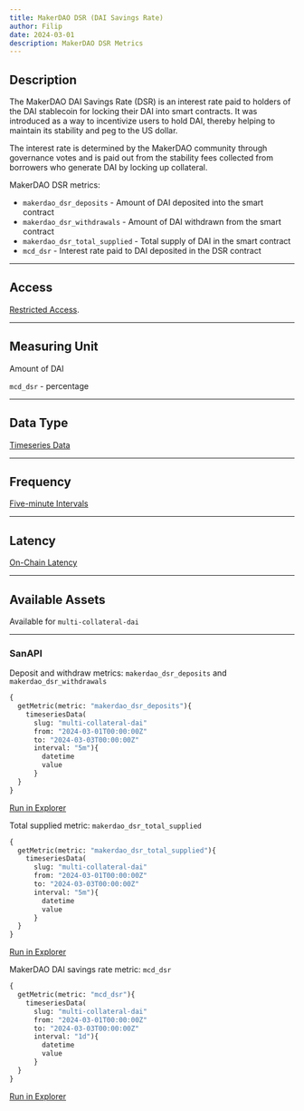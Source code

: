 ```yaml
---
title: MakerDAO DSR (DAI Savings Rate)
author: Filip
date: 2024-03-01
description: MakerDAO DSR Metrics
---
```


## Description

The MakerDAO DAI Savings Rate (DSR) is an interest rate paid to holders of the DAI stablecoin 
for locking their DAI into smart contracts. It was introduced as a way to incentivize users to hold 
DAI, thereby helping to maintain its stability and peg to the US dollar.

The interest rate is determined by the MakerDAO community through governance votes and is paid out from 
the stability fees collected from borrowers who generate DAI by locking up collateral.


MakerDAO DSR metrics:
* `makerdao_dsr_deposits` - Amount of DAI deposited into the smart contract 
* `makerdao_dsr_withdrawals` - Amount of DAI withdrawn from the smart contract 
* `makerdao_dsr_total_supplied` - Total supply of DAI in the smart contract
* `mcd_dsr` - Interest rate paid to DAI deposited in the DSR contract

---

## Access

[Restricted Access](/metrics/details/access#restricted-access).

---

## Measuring Unit

Amount of DAI

`mcd_dsr` - percentage

---

## Data Type

[Timeseries Data](/metrics/details/data-type#timeseries-data)

---

## Frequency

[Five-minute Intervals](/metrics/details/frequency#five-minute-frequency)

---

## Latency

[On-Chain Latency](/metrics/details/latency#on-chain-latency)

---

## Available Assets

Available for `multi-collateral-dai`

---

### SanAPI

Deposit and withdraw metrics: `makerdao_dsr_deposits` and `makerdao_dsr_withdrawals`

```graphql
{
  getMetric(metric: "makerdao_dsr_deposits"){
    timeseriesData(
      slug: "multi-collateral-dai"
      from: "2024-03-01T00:00:00Z"
      to: "2024-03-03T00:00:00Z"
      interval: "5m"){
        datetime
        value
      }
  }
}
```
[Run in Explorer](<https://api.santiment.net/graphiql?query=%7B%0A%20%20getMetric(metric%3A%20%22makerdao_dsr_deposits%22)%7B%0A%20%20%20%20timeseriesData(%0A%20%20%20%20%20%20slug%3A%20%22multi-collateral-dai%22%0A%20%20%20%20%20%20from%3A%20%222024-03-01T00%3A00%3A00Z%22%0A%20%20%20%20%20%20to%3A%20%222024-03-03T00%3A00%3A00Z%22%0A%20%20%20%20%20%20interval%3A%20%225m%22)%7B%0A%20%20%20%20%20%20%20%20datetime%0A%20%20%20%20%20%20%20%20value%0A%20%20%20%20%20%20%7D%0A%20%20%7D%0A%7D&variables=%7B%7D>)

Total supplied metric: `makerdao_dsr_total_supplied`

```graphql
{
  getMetric(metric: "makerdao_dsr_total_supplied"){
    timeseriesData(
      slug: "multi-collateral-dai"
      from: "2024-03-01T00:00:00Z"
      to: "2024-03-03T00:00:00Z"
      interval: "5m"){
        datetime
        value
      }
  }
}
```
[Run in Explorer](<https://api.santiment.net/graphiql?query=%7B%0A%20%20getMetric(metric%3A%20%22makerdao_dsr_total_supplied%22)%7B%0A%20%20%20%20timeseriesData(%0A%20%20%20%20%20%20slug%3A%20%22multi-collateral-dai%22%0A%20%20%20%20%20%20from%3A%20%222024-03-01T00%3A00%3A00Z%22%0A%20%20%20%20%20%20to%3A%20%222024-03-03T00%3A00%3A00Z%22%0A%20%20%20%20%20%20interval%3A%20%225m%22)%7B%0A%20%20%20%20%20%20%20%20datetime%0A%20%20%20%20%20%20%20%20value%0A%20%20%20%20%20%20%7D%0A%20%20%7D%0A%7D&variables=%7B%7D>)

MakerDAO DAI savings rate metric: `mcd_dsr`

```graphql
{
  getMetric(metric: "mcd_dsr"){
    timeseriesData(
      slug: "multi-collateral-dai"
      from: "2024-03-01T00:00:00Z"
      to: "2024-03-03T00:00:00Z"
      interval: "1d"){
        datetime
        value
      }
  }
}
```
[Run in Explorer](<https://api.santiment.net/graphiql?query=%7B%0A%20%20getMetric(metric%3A%20%22mcd_dsr%22)%7B%0A%20%20%20%20timeseriesData(%0A%20%20%20%20%20%20slug%3A%20%22multi-collateral-dai%22%0A%20%20%20%20%20%20from%3A%20%222024-03-01T00%3A00%3A00Z%22%0A%20%20%20%20%20%20to%3A%20%222024-03-03T00%3A00%3A00Z%22%0A%20%20%20%20%20%20interval%3A%20%221d%22)%7B%0A%20%20%20%20%20%20%20%20datetime%0A%20%20%20%20%20%20%20%20value%0A%20%20%20%20%20%20%7D%0A%20%20%7D%0A%7D&variables=%7B%7D>)
